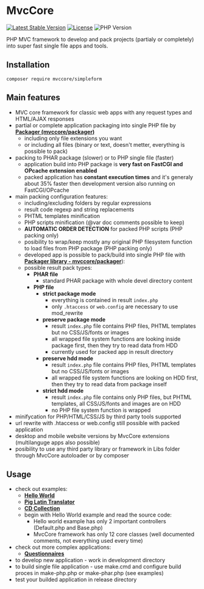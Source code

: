 # MvcCore

[![Latest Stable Version](https://img.shields.io/badge/Stable-v3.1.4-brightgreen.svg?style=plastic)](https://github.com/mvccore/example-helloworld/releases)
[![License](https://img.shields.io/badge/Licence-BSD-brightgreen.svg?style=plastic)](https://github.com/mvccore/example-helloworld/blob/master/LICENCE.md)
![PHP Version](https://img.shields.io/badge/PHP->=5.3-brightgreen.svg?style=plastic)

PHP MVC framework to develop and pack projects (partialy or completely) into super fast single file apps and tools.

## Installation
```shell
composer require mvccore/simpleform
```

## Main features
- MVC core framework for classic web apps with any request types and HTML/AJAX responses
- partial or complete application packaging into single PHP file by [**Packager (mvccore/packager)**](https://github.com/mvccore/packager)
	- including only file extensions you want
	- or including all files (binary or text, doesn't metter, everything is possible to pack)
- packing to PHAR package (slower) or to PHP single file (faster)
  - application build into PHP package is **very fast on FastCGI and OPcache extension enabled**
  - packed application has **constant execution times** and it's generaly about 35% faster then 
    development version also running on FastCGI/OPcache
- main packing configuration features:
	- including/excluding folders by regular expressions
	- result code regexp and string replacements
	- PHTML templates minification
	- PHP scripts minification (@var doc comments possible to keep)
	- **AUTOMATIC ORDER DETECTION** for packed PHP scripts (PHP packing only)
	- posibility to wrap/keep mostly any original PHP filesystem function to load files from PHP package (PHP packing only)
	- developed app is possible to pack/build into single PHP file with [**Packager library - mvccore/packager**](https://github.com/mvccore/packager)):
	- possible result pack types:
	  - **PHAR file**
		- standard PHAR package with whole devel directory content
	  - **PHP file**
		- **strict package mode**
		  - everything is contained in result `index.php`
		  - only `.htaccess` or `web.config` are necessary to use mod_rewrite
		- **preserve package mode**
		  - result `index.php` file contains PHP files, 
			PHTML templates but no CSS/JS/fonts or images
		  - all wrapped file system functions are looking inside 
			package first, then they try to read data from HDD
		  - currently used for packed app in result directory
		- **preserve hdd mode**
		  - result `index.php` file contains PHP files, 
			PHTML templates but no CSS/JS/fonts or images
		  - all wrapped file system functions are looking on HDD first, 
			then they try to read data from package inself
		- **strict hdd mode**
		  - result `index.php` file contains only PHP files, 
			but PHTML templates, all CSS/JS/fonts and images are on HDD
		  - no PHP file system function is wrapped
- minifycation for PHP/HTML/CSS/JS by third party tools supported
- url rewrite with .htaccess or web.config still possible with packed application
- desktop and mobile website versions by MvcCore extensions (multilanguge apps also possible)
- posibility to use any third party library or framework in Libs folder through MvcCore autoloader or by composer

## Usage
- check out examples:
	- [**Hello World**](https://github.com/mvccore/example-helloworld)
	- [**Pig Latin Translator**](https://github.com/mvccore/example-translator)
	- [**CD Collection**](https://github.com/mvccore/example-cdcol)
	- begin with Hello World example and read the source code:
		- Hello world example has only 2 important controllers (Default.php and Base.php)
		- MvcCore framework has only 12 core classes (well documented comments, not everything used every time)
- check out more complex applications:
	- [**Questionnaires**](https://github.com/mvccore/app-questionnaires)
- to develop new application - work in development directory
- to build single file application - use make.cmd and configure build proces in make-php.php or make-phar.php (see examples)
- test your builded application in release directory
